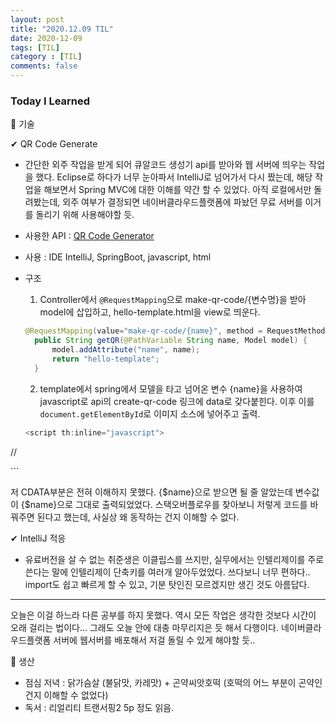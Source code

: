 ```yaml
---
layout: post
title: "2020.12.09 TIL"
date: 2020-12-09
tags: [TIL]
category : [TIL]
comments: false
---
```


### Today I Learned  

💎 기술  

✔ QR Code Generate  
- 간단한 외주 작업을 받게 되어 큐알코드 생성기 api를 받아와 웹 서버에 띄우는 작업을 했다. Eclipse로 하다가 너무 눈아파서 IntelliJ로 넘어가서 다시 짰는데, 해당 작업을 해보면서 Spring MVC에 대한 이해를 약간 할 수 있었다. 아직 로컬에서만 돌려봤는데, 외주 여부가 결정되면 네이버클라우드플랫폼에 파놨던 무료 서버를 이거를 돌리기 위해 사용해야할 듯.
- 사용한 API : [QR Code Generator](http://goqr.me/api/doc/)
- 사용 : IDE IntelliJ, SpringBoot, javascript, html
- 구조
  1. Controller에서 `@RequestMapping`으로 make-qr-code/{변수명}을 받아 model에 삽입하고, hello-template.html을 view로 띄운다.

  ```java
  @RequestMapping(value="make-qr-code/{name}", method = RequestMethod.GET)
    public String getQR(@PathVariable String name, Model model) {
        model.addAttribute("name", name);
        return "hello-template";
    }
  ```

  2. template에서 spring에서 모델을 타고 넘어온 변수 {name}을 사용하여 javascript로 api의 create-qr-code 링크에 data로 갖다붙힌다. 이후 이를 `document.getElementById`로 이미지 소스에 넣어주고 출력.

  ```java
  <script th:inline="javascript">
/*<![CDATA[*/
    var input_text = /*[[${name}]]*/ 'default';
    function make_qr() {
        var img_src;
        img_src = 'http://api.qrserver.com/v1/create-qr-code/?data=' + input_text;
        return img_src;
    }
/*]]>*/
</script>
<div class="qr_img">
    <img id="qrCode" src="">
    <script> document.getElementById('qrCode').src=make_qr()</script>
</div>
```

  저 CDATA부분은 전혀 이해하지 못했다. {$name}으로 받으면 될 줄 알았는데 변수값이 {$name}으로 그대로 출력되었었다. 스택오버플로우를 찾아보니 저렇게 코드를 바꿔주면 된다고 했는데, 사실상 왜 동작하는 건지 이해할 수 없다.

✔ IntelliJ 적응
- 유료버전을 살 수 없는 취준생은 이클립스를 쓰지만, 실무에서는 인텔리제이를 주로 쓴다는 말에 인텔리제이 단축키를 여러개 알아두었었다. 쓰다보니 너무 편하다.. import도 쉽고 빠르게 할 수 있고, 기분 탓인진 모르겠지만 생긴 것도 아름답다.

---

오늘은 이걸 하느라 다른 공부를 하지 못했다. 역시 모든 작업은 생각한 것보다 시간이 오래 걸리는 법이다... 그래도 오늘 안에 대충 마무리지은 듯 해서 다행이다. 네이버클라우드플랫폼 서버에 웹서버를 배포해서 저걸 돌릴 수 있게 해야할 듯..

💎 생산
- 점심 저녁 : 닭가슴살 (불닭맛, 카레맛) + 곤약씨앗호떡 (호떡의 어느 부분이 곤약인건지 이해할 수 없었다)
- 독서 : 리얼리티 트랜서핑2 5p 정도 읽음.
